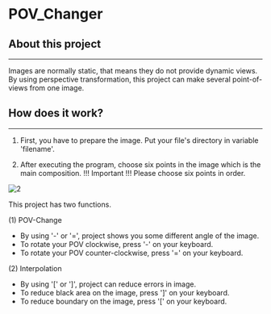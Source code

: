 # POV_Changer

## About this project
-----------------------
Images are normally static, that means they do not provide dynamic views. By using perspective transformation, this project can make several point-of-views from one image.

## How does it work?
-----------------------
1. First, you have to prepare the image. Put your file's directory in variable 'filename'.

2. After executing the program, choose six points in the image which is the main composition.
   !!! Important !!!
   Please choose six points in order. 

![2](https://github.com/CeiSei/POV_Changer/assets/73943114/f0131011-0d57-4b5f-b770-d4b197ac6e68)


This project has two functions.

(1) POV-Change

- By using '-' or '=', project shows you some different angle of the image. 
- To rotate your POV clockwise, press '-' on your keyboard. 
- To rotate your POV counter-clockwise, press '=' on your keyboard.

(2) Interpolation

- By using '[' or ']', project can reduce errors in image.
- To reduce black area on the image, press ']' on your keyboard.
- To reduce boundary on the image, press '[' on your keyboard.
